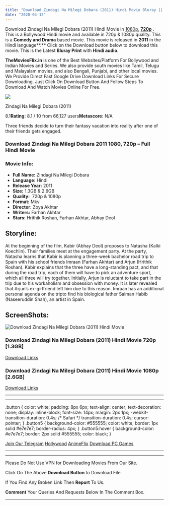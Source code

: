 ```yaml
---
title: "Download Zindagi Na Milegi Dobara (2011) Hindi Movie Bluray || 720p [1.3GB] || 1080p [2.6GB]"
date: "2020-04-12"
---
```


Download Zindagi Na Milegi Dobara (2011) Hindi Movie in [1080p](https://1moviesflix.com/1080p-movies/), [**720p**](https://1moviesflix.com/720p-movies/) . This is a Bollywood Hindi movie and available in 720p & 1080p quality. This is a **Comedy and Drama** based movie. This movie is released in **2011** in the Hindi language**.** Click on the Download button below to download this movie. This is the Latest **Bluray Print** with **Hindi audio**.

**TheMoviesFlix.in** is one of the Best Websites/Platform For Bollywood and Indian Movies and Series. We also provide south movies like Tamil, Telugu and Malayalam movies, and also Bengali, Punjabi, and other local movies. We Provide Direct Fast Google Drive Download Links For Secure Downloading. Just Click On Download Button And Follow Steps To Download And Watch Movies Online For Free.

[![](https://m.media-amazon.com/images/M/MV5BZGFmMjM5OWMtZTRiNC00ODhlLThlYTItYTcyZDMyYmMyYjFjXkEyXkFqcGdeQXVyNDUzOTQ5MjY@._V1_SX300.jpg)](https://www.imdb.com/title/tt1562872/ "Zindagi Na Milegi Dobara")

Zindagi Na Milegi Dobara (2011)

8.1**Rating:** 8.1 / 10 from 66,127 users**Metascore:** N/A

Three friends decide to turn their fantasy vacation into reality after one of their friends gets engaged.

### Download Zindagi Na Milegi Dobara 2011 1080, 720p – Full Hindi Movie

### Movie Info:

- **Full Name:** Zindagi Na Milegi Dobara
- **Language:** Hindi
- **Release Year:** 2011
- **Size:** 1.3GB & 2.6GB
- **Quality:**  720p & 1080p
- **Format:** Mkv
- **Director:** Zoya Akhtar
- **Writers:** Farhan Akhtar
- **Stars:** Hrithik Roshan, Farhan Akhtar, Abhay Deol

## Storyline:

At the beginning of the film, Kabir (Abhay Deol) proposes to Natasha (Kalki Koechlin). Their families meet at the engagement party. At the party, Natasha learns that Kabir is planning a three-week bachelor road trip to Spain with his school friends Imraan (Farhan Akhtar) and Arjun (Hrithik Roshan). Kabir explains that the three have a long-standing pact, and that during the road trip, each of them will have to pick an adventure sport, which all three will try together. Initially, Arjun is reluctant to take part in the trip due to his workaholism and obsession with money. It is later revealed that Arjun’s ex-girlfriend left him due to this reason. Imraan has an additional personal agenda on the tripto find his biological father Salman Habib (Naseeruddin Shah), an artist in Spain.

## ScreenShots:

![Download Zindagi Na Milegi Dobara (2011) Hindi Movie](https://i.imgur.com/3iq0UNL.jpg)

### Download Zindagi Na Milegi Dobara (2011) Hindi Movie 720p \[1.3GB\]

[Download Links](https://1moviesflix.com?a270777880=U1dEM282bGlNcE8rbzZLWUUrQm1aQkhiTzNZbDlYQmszUlRHdkc4ZkJUekx3OWQ1L01VaVNPZ2pLUVR3OHgxblZEa1VmY3lwYWtySnkyMzBPU2t1VkF4YzRiZm1QcW5pQ0NnUGVRSWtoaUk9)

### Download Zindagi Na Milegi Dobara (2011) Hindi Movie 1080p \[2.6GB\] 

[Download Links](https://1moviesflix.com?a270777880=U1dEM282bGlNcE8rbzZLWUUrQm1aQkhiTzNZbDlYQmszUlRHdkc4ZkJUekx3OWQ1L01VaVNPZ2pLUVR3OHgxblpweVRFT04vNjgwOE5QbXNNSm5KeWdVVTBJNVBsL0R6dkp0R2NjTzdrMVk9)

* * *

* * *

.button { color: white; padding: 8px 6px; text-align: center; text-decoration: none; display: inline-block; font-size: 14px; margin: 2px 1px; -webkit-transition-duration: 0.4s; /\* Safari \*/ transition-duration: 0.4s; cursor: pointer; } .button5 { background-color: #555555; color: white; border: 1px solid #e7e7e7; border-radius: 4px; } .button5:hover { background-color: #e7e7e7; border: 2px solid #555555; color: black; }

[Join Our Telegram](http://gdrivepro.xyz/join.php) [Hollywood](https://moviesverse.com/) [AnimeFlix](https://animeflix.in/) [Download PC Games](https://gamesflix.net/)  

* * *

* * *

  

Please Do Not Use VPN for Downloading Movies From Our Site.

Click On The Above **Download Button** to Download File.

If You Find Any Broken Link Then **Report** To Us.

**Comment** Your Queries And Requests Below In The Comment Box.

* * *
